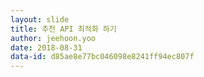```yaml
---
layout: slide
title: 추천 API 최적화 하기
author: jeehoon.yoo
date: 2018-08-31
data-id: d85ae8e77bc046098e8241ff94ec807f
---
```


